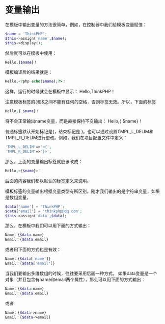 # 变量输出

在模板中输出变量的方法很简单，例如，在控制器中我们给模板变量赋值：

```php
$name = 'ThinkPHP';
$this->assign('name',$name);
$this->display();
```

然后就可以在模板中使用：

```php
Hello,{$name}！
```

模板编译后的结果就是：

```php
Hello,<?php echo($name);?>！
```

这样，运行的时候就会在模板中显示： Hello,ThinkPHP！

注意模板标签的{和$之间不能有任何的空格，否则标签无效。所以，下面的标签

```php
Hello,{ $name}！
```

将不会正常输出name变量，而是直接保持不变输出： Hello,{ $name}！

普通标签默认开始标记是{，结束标记是 }。也可以通过设置TMPL_L_DELIM和TMPL_R_DELIM进行更改。例如，我们在项目配置文件中定义：

```php
'TMPL_L_DELIM'=>'<{',
'TMPL_R_DELIM'=>'}>',
```

那么，上面的变量输出标签就应该改成：

```php
Hello,<{$name}>！
```

后面的内容我们都以默认的标签定义来说明。

模板标签的变量输出根据变量类型有所区别，刚才我们输出的是字符串变量，如果是数组变量，

```php
$data['name'] = 'ThinkPHP';
$data['email'] = 'thinkphp@qq.com';
$this->assign('data',$data);
```

那么，在模板中我们可以用下面的方式输出：

```php
Name：{$data.name}
Email：{$data.email}
```

或者用下面的方式也是有效：

```php
Name：{$data['name']}
Email：{$data['email']}
```

当我们要输出多维数组的时候，往往要采用后面一种方式。
如果data变量是一个对象（并且包含有name和email两个属性），那么可以用下面的方式输出：

```php
Name：{$data:name}
Email：{$data:email}
```

或者
```php
Name：{$data->name}
Email：{$data->email}
```